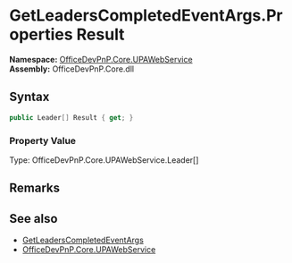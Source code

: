 # GetLeadersCompletedEventArgs.Properties Result
  

**Namespace:** [OfficeDevPnP.Core.UPAWebService](OfficeDevPnP.Core.UPAWebService.md)  
**Assembly:** OfficeDevPnP.Core.dll  
## Syntax
```C#
public Leader[] Result { get; }
```

### Property Value
Type: OfficeDevPnP.Core.UPAWebService.Leader[]  

## Remarks 

## See also
- [GetLeadersCompletedEventArgs](OfficeDevPnP.Core.UPAWebService.GetLeadersCompletedEventArgs.md) 
- [OfficeDevPnP.Core.UPAWebService](OfficeDevPnP.Core.UPAWebService.md)
